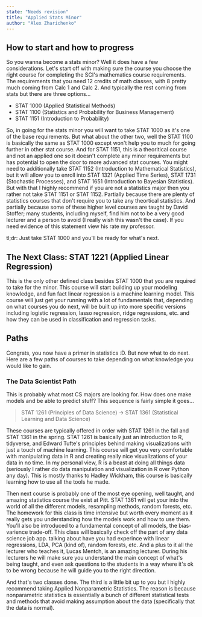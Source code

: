 ```yaml
---
state: "Needs revision"
title: "Applied Stats Minor"
author: "Alex Zharichenko"
---
```


## How to start and how to progress

So you wanna become a stats minor? Well it does have a few considerations. Let's start off with making sure the course you choose the right course for completing the SCI's mathematics course requirements. The requirements that you need 12 credits of math classes, with 8 pretty much coming from Calc 1 and Calc 2. And typically the rest coming from stats but there are three options...

- STAT 1000 (Applied Statistical Methods)
- STAT 1100 (Statistics and Probability for Business Management)
- STAT 1151 (Introduction to Probability)

So, in going for the stats minor you will want to take STAT 1000 as it's one of the base requirements. But what about the other two, well the STAT 1100 is basically the same as STAT 1000 except won't help you to much for going further in other stat course. And for STAT 1151, this is a theoritical course and not an applied one so it doesn't complete any minor requirements but has potential to open the door to more advanced stat courses. You might need to additionally take STAT 1152 (Introduction to Mathematical Statistics), but it will allow you to enroll into STAT 1321 (Applied Time Series), STAT 1731 (Stochastic Processes), and STAT 1651 (Introduction to Bayesian Statistics). But with that I highly recommend if you are not a statistics major then you rather not take STAT 1151 or STAT 1152. Partially because there are plenty of statistics courses that don't require you to take any theortical statistics. And partially because some of these higher level courses are taught by David Stoffer; many students, including myself, find him not to be a very good lecturer and a person to avoid (I really wish this wasn't the case). If you need evidence of this statement view his rate my professor.

tl;dr: Just take STAT 1000 and you'll be ready for what's next.

## The Next Class: STAT 1221 (Applied Linear Regression)

This is the only other defined class besides STAT 1000 that you are required to take for the minor. This course will start building up your modeling knowledge, and fun fact linear regression is a machine learning model. This course will just get your running with a lot of fundamentals that, depending on what courses you do next, will be built up into more specific versions including logistic regression, lasso regression, ridge regressions, etc. and how they can be used in classification and regression tasks.

## Paths

Congrats, you now have a primer in statistics :D. But now what to do next. Here are a few paths of courses to take depending on what knowledge you would like to gain.

### The Data Scientist Path

This is probably what most CS majors are looking for. How does one make models and be able to predict stuff? This sequence is fairly simple it goes...

> STAT 1261 (Principles of Data Science) -> STAT 1361 (Statistical Learning and Data Science)

These courses are typically offered in order with STAT 1261 in the fall and STAT 1361 in the spring. STAT 1261 is basically just an introduction to R, tidyverse, and Edward Tufte's principles behind making visualizations with just a touch of machine learning. This course will get you very comfortable with manipulating data in R and creating really nice visualizations of your data in no time. In my personal view, R is a beast at doing all things data (seriously I rather do data manipulation and visualization in R over Python any day). This is mostly thanks to Hadley Wickham, this course is basically learning how to use all the tools he made.

Then next course is probably one of the most eye opening, well taught, and amazing statistics course the exist at Pitt. STAT 1361 will get your into the world of all the different models, resampling methods, random forests, etc. The homework for this class is time intensive but worth every moment as it really gets you understanding how the models work and how to use them. You'll also be introduced to a fundamental concept of all models, the bias-varience trade-off. This class will basically check off the part of any data science job app. talking about have you had experince with linear regressions, LDA, PCA (kind of), random forests, etc. And a plus to it all the lecturer who teaches it, Lucas Mentch, is an amazing lecturer. During his lecturers he will make sure you understand the main concept of what's being taught, and even ask questions to the students in a way where it's ok to be wrong because he will guide you to the right direction.

And that's two classes done. The third is a little bit up to you but I highly recommend taking Applied Nonparametric Statistics. The reason is because nonparametric statistics is essentially a bunch of different statistical tests and methods that avoid making assumption about the data (specifically that the data is normal).
